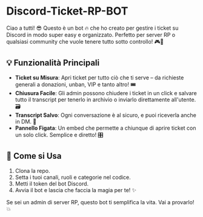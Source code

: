 # Discord-Ticket-RP-BOT

Ciao a tutti! 😎 Questo è un bot 🔥 che ho creato per gestire i ticket su Discord in modo super easy e organizzato. Perfetto per server RP o qualsiasi community che vuole tenere tutto sotto controllo! 🎮💬

## 💡 Funzionalità Principali
- **Ticket su Misura**: Apri ticket per tutto ciò che ti serve – da richieste generali a donazioni, unban, VIP e tanto altro! 🎟️
- **Chiusura Facile**: Gli admin possono chiudere i ticket in un click e salvare tutto il transcript per tenerlo in archivio o inviarlo direttamente all'utente. 🗃️
- **Transcript Salvo**: Ogni conversazione è al sicuro, e puoi riceverla anche in DM. 📩
- **Pannello Figata**: Un embed che permette a chiunque di aprire ticket con un solo click. Semplice e diretto! 🎛️

## 🚀 Come si Usa
1. Clona la repo.
2. Setta i tuoi canali, ruoli e categorie nel codice.
3. Metti il token del bot Discord.
4. Avvia il bot e lascia che faccia la magia per te! ✨

Se sei un admin di server RP, questo bot ti semplifica la vita. Vai a provarlo! 💥

